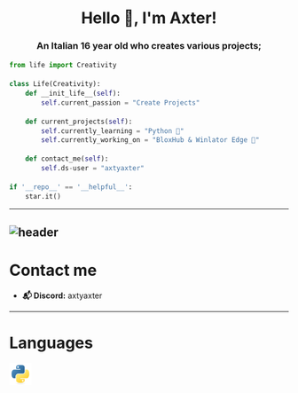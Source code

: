 <h1 align="center">Hello 👋, I'm Axter!</h1>
<h3 align="center">An Italian 16 year old who creates various projects;</h3>

```python
from life import Creativity

class Life(Creativity):
    def __init_life__(self):
        self.current_passion = "Create Projects"

    def current_projects(self):
        self.currently_learning = "Python 📌"
        self.currently_working_on = "BloxHub & Winlator Edge 🌱"
    
    def contact_me(self):
        self.ds-user = "axtyaxter"

if '__repo__' == '__helpful__':
    star.it()

```
----
![header](https://github.com/user-attachments/assets/fb40d64f-3d60-41b6-a6b0-4b6b682db93d)
----
# Contact me
- **📬 Discord:** axtyaxter
----
# Languages
<p align="left"> <a href="https://www.python.org" target="_blank" rel="noreferrer"> <img src="https://raw.githubusercontent.com/devicons/devicon/master/icons/python/python-original.svg" alt="python" width="40" height="40"/> </a> </p>
